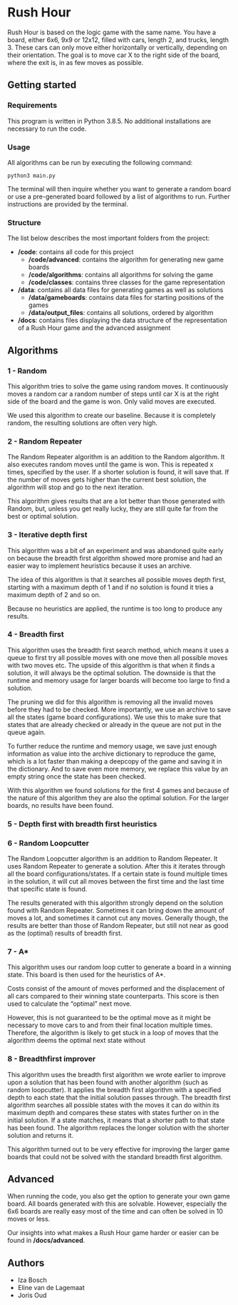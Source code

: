 # Rush Hour
Rush Hour is based on the logic game with the same name. You have a board, either 6x6, 9x9 or 12x12, filled with cars, length 2, and trucks, length 3. These cars can only move either horizontally or vertically, depending on their orientation. The goal is to move car X to the right side of the board, where the exit is, in as few moves as possible. 

## Getting started
### Requirements

This program is written in Python 3.8.5. No additional installations are necessary to run the code. 

### Usage

All algorithms can be run by executing the following command:

```
python3 main.py
```

The terminal will then inquire whether you want to generate a random board or use a pre-generated board followed by a list of algorithms to run. Further instructions are provided by the terminal.

### Structure

The list below describes the most important folders from the project:

- **/code**: contains all code for this project
  - **/code/advanced**: contains the algorithm for generating new game boards 
  - **/code/algorithms**: contains all algorithms for solving the game
  - **/code/classes**: contains three classes for the game representation
- **/data**: contains all data files for generating games as well as solutions
  - **/data/gameboards**: contains data files for starting positions of the games
  - **/data/output_files**: contains all solutions, ordered by algorithm 
- **/docs**: contains files displaying the data structure of the representation of a Rush Hour game and the advanced assignment

## Algorithms
### 1 - Random
This algorithm tries to solve the game using random moves. It continuously moves a random car a random number of steps until car X is at the right side of the board and the game is won. Only valid moves are executed. 

We used this algorithm to create our baseline. Because it is completely random, the resulting solutions are often very high.

### 2 - Random Repeater
The Random Repeater algorithm is an addition to the Random algorithm. It also executes random moves until the game is won. This is repeated x times, specified by the user. If a shorter solution is found, it will save that. If the number of moves gets higher than the current best solution, the algorithm will stop and go to the next iteration. 

This algorithm gives results that are a lot better than those generated with Random, but, unless you get really lucky, they are still quite far from the best or optimal solution.

### 3 - Iterative depth first
This algorithm was a bit of an experiment and was abandoned quite early on because the breadth first algorithm showed more promise and had an easier way to implement heuristics because it uses an archive. 

The idea of this algorithm is that it searches all possible moves depth first, starting with a maximum depth of 1 and if no solution is found it tries a maximum depth of 2 and so on. 

Because no heuristics are applied, the runtime is too long to produce any results. 

### 4 - Breadth first
This algorithm uses the breadth first search method, which means it uses a queue to first try all possible moves with one move then all possible moves with two moves etc. The upside of this algorithm is that when it finds a solution, it will always be the optimal solution. The downside is that the runtime and memory usage for larger boards will become too large to find a solution.

The pruning we did for this algorithm is removing all the invalid moves before they had to be checked. More importantly, we use an archive to save all the states (game board configurations). We use this to make sure that states that are already checked or already in the queue are not put in the queue again.

To further reduce the runtime and memory usage, we save just enough information as value into the archive dictionary to reproduce the game, which is a lot faster than making a deepcopy of the game and saving it in the dictionary. And to save even more memory, we replace this value by an empty string once the state has been checked. 

With this algorithm we found solutions for the first 4 games and because of the nature of this algorithm they are also the optimal solution. For the larger boards, no results have been found.

### 5 - Depth first with breadth first heuristics

### 6 - Random Loopcutter
The Random Loopcutter algorithm is an addition to Random Repeater. It uses Random Repeater to generate a solution. After this it iterates through all the board configurations/states. If a certain state is found multiple times in the solution, it will cut all moves between the first time and the last time that specific state is found. 

The results generated with this algorithm strongly depend on the solution found with Random Repeater. Sometimes it can bring down the amount of moves a lot, and sometimes it cannot cut any moves. Generally though, the results are better than those of Random Repeater, but still not near as good as the (optimal) results of breadth first. 

### 7 - A*
This algorithm uses our random loop cutter to generate a board in a winning state. This board is then used for the heuristics of A*. 

Costs consist of the amount of moves performed and the displacement of all cars compared to their winning state counterparts. This score is then used to calculate the “optimal” next move. 

However, this is not guaranteed to be the optimal move as it might be necessary to move cars to and from their final location multiple times. 
Therefore, the algorithm is likely to get stuck in a loop of moves that the algorithm deems the optimal next state without 

### 8 - Breadthfirst improver
This algorithm uses the breadth first algorithm we wrote earlier to improve upon a solution that has been found with another algorithm (such as random loopcutter). It applies the breadth first algorithm with a specified depth to each state that the initial solution passes through. The breadth first algorithm searches all possible states with the moves it can do within its maximum depth and compares these states with states further on in the initial solution. If a state matches, it means that a shorter path to that state has been found. The algorithm replaces the longer solution with the shorter solution and returns it.

This algorithm turned out to be very effective for improving the larger game boards that could not be solved with the standard breadth first algorithm.

## Advanced
When running the code, you also get the option to generate your own game board. All boards generated with this are solvable. However, especially the 6x6 boards are really easy most of the time and can often be solved in 10 moves or less.

Our insights into what makes a Rush Hour game harder or easier can be found in **/docs/advanced**.
## Authors
- Iza Bosch
- Eline van de Lagemaat
- Joris Oud